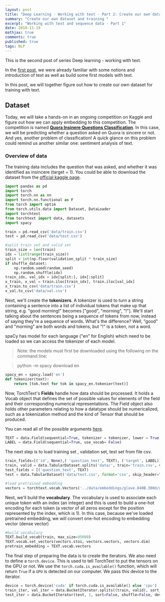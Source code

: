 ```yaml
---
layout: post
title: "Deep Learning - Working with text - Part 2: Create our own dataset of text"
summary: "Create our own dataset and training "
excerpt: "Working with text and sequence data - Part 1"
date: 2018-11-19
mathjax: true
comments: true
published: true
tags: NLP 
---
```


This is the second post of series Deep learning - working with text. 

In the [first post](https://curiousdeeplearner.github.io/2018/11/19/Working-with-text/), we were already familiar with some notions and introduction of text as well as build some first models with text. 

In this post, we will together figure out how to create our own dataset for training with text.

## Dataset
Today, we will take a hands-on in an ongoing competition on Kaggle and figure out how we can apply embedding to this competition. The competition is named [__Quora Insinere Questions Classification__](https://www.kaggle.com/c/quora-insincere-questions-classification). In this case, we will be predicting whether a question asked on Quora is sincere or not. And yes, another problem of classification! A quick glance on this problem could remind us another similar one: sentiment analysis of text. 

### Overview of data
The training data includes the question that was asked, and whether it was identified as insincere (target = 1). You could be able to download the dataset from the [official kaggle page](https://www.kaggle.com/c/quora-insincere-questions-classification/data). 

```python
import pandas as pd
import torch
import torch.nn as nn
import torch.nn.functional as F
from torch import optim
from torch.utils.data import Dataset, DataLoader
import torchtext
from torchtext import data, datasets
import spacy

train = pd.read_csv('data/train.csv')
test = pd.read_csv('data/test.csv')

#split train set and valid set
train_size = len(train)
idx = list(range(train_size))
split = int(np.floor(validation_split * train_size)
if shuffle_dataset:
    np.random.seed(random_seed)
    np.random.shuffle(idx)
train_idx, val_idx = idx[split:], idx[:split]
x_train, x_val = train.iloc[train_idx], train.iloc[val_idx]
x_train.to_csv('data/train.csv')
x_val.to_csv('data/val.csv')
```

Next, we'll create the __tokenizers__. A tokenizer is used to turn a string containing a sentence into a list of individual tokens that make up that string, e.g. "good morning!" becomes ["good", "morning", "!"]. We'll start talking about the sentences being a sequence of tokens from now, instead of saying they're a sequence of words. What's the difference? Well, "good" and "morning" are both words and tokens, but "!" is a token, not a word.

spaCy has model for each language ("en" for English) which need to be loaded so we can access the tokenizer of each model.

> Note: the models must first be downloaded using the following on the command line:

> python -m spacy download en

```python
spacy_en = spacy.load('en')
def tokenizer(text):
    return [tok.text for tok in spacy_en.tokenier(text)]
```

Now, TorchText's __Fields__ handle how data should be processed. It holds a Vocab object that defines the set of possible values for elements of the field and their corresponding numerical representations. The Field object also holds other parameters relating to how a datatype should be numericalized, such as a tokenization method and the kind of Tensor that should be produced.

You can read all of the possible arguments [here](https://github.com/pytorch/text/blob/master/torchtext/data/field.py#L61).

```python
TEXT = data.Field(sequential=True, tokenizer = tokenizer, lower = True)
LABEL = data.Field(sequential=True, use_vocab= False)
```
The next step is to load training set , validation set, test set from file csv.

```python
train_fields=[('id', None),( 'question_text', TEXT), ('target', LABEL)]
train, valid = data.TabularDataset.splits('data/', train='train.csv', validation = 'val.csv', format='csv', skip_header = True, fields = train_fields)
test_fields = [('question_text', TEXT)
test = data.TabularDataset('data/test.csv', format='csv', skip_header=True, fields=test_fields)

#load pretrained embedding
vectors = torchtext.vocab.Vectors('../data/embeddings/glove.840B.300d/glove.840B.300d.txt')
```

Next, we'll build the __vocabulary__. The vocabulary is used to associate each unique token with an index (an integer) and this is used to build a one-hot encoding for each token (a vector of all zeros except for the position represented by the index, which is 1). In this case, because we've loaded pretrained embedding, we will convert one-hot encoding to embedding vector (dense vector)

```python
#build vocabulary
TEXT.build_vocab(train, max_size=95000)
TEXT.vocab.set_vectors(vectors.stoi, vectors.vectors, vectors.dim)
pretrain_embedding = TEXT.vocab.vectors
```

The final step of preparing the data is to create the iterators.
We also need to define a `torch.device`. This is used to tell TorchText to put the tensors on the GPU or not. We use the `torch.cuda.is_available()` function, which will return `True` if a `GPU` is detected on our computer. We pass this device to the iterator.

```python
device = torch.device('cuda' if torch.cuda.is_available() else 'cpu')
train_iter, val_iter = data.BucketIterator.splits((train, valid), sort_key = lambda x: len(x.question_text), batch_size = (32, 256), device = device)
test_iter = data.BucketIterator(test, 1, sort=False, shuffle=False, device = device)
``` 







 
